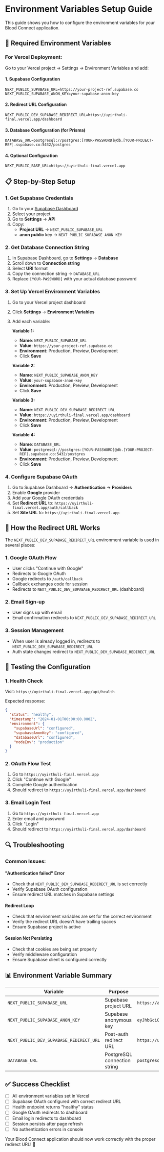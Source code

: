 # Environment Variables Setup Guide

This guide shows you how to configure the environment variables for your Blood Connect application.

## 🔧 **Required Environment Variables**

### **For Vercel Deployment:**

Go to your Vercel project → Settings → Environment Variables and add:

#### **1. Supabase Configuration**
```env
NEXT_PUBLIC_SUPABASE_URL=https://your-project-ref.supabase.co
NEXT_PUBLIC_SUPABASE_ANON_KEY=your-supabase-anon-key
```

#### **2. Redirect URL Configuration**
```env
NEXT_PUBLIC_DEV_SUPABASE_REDIRECT_URL=https://uyirthuli-final.vercel.app/dashboard
```

#### **3. Database Configuration (for Prisma)**
```env
DATABASE_URL=postgresql://postgres:[YOUR-PASSWORD]@db.[YOUR-PROJECT-REF].supabase.co:5432/postgres
```

#### **4. Optional Configuration**
```env
NEXT_PUBLIC_BASE_URL=https://uyirthuli-final.vercel.app
```

## 📋 **Step-by-Step Setup**

### **1. Get Supabase Credentials**

1. Go to your [Supabase Dashboard](https://supabase.com/dashboard)
2. Select your project
3. Go to **Settings** → **API**
4. Copy:
   - **Project URL** → `NEXT_PUBLIC_SUPABASE_URL`
   - **anon public** key → `NEXT_PUBLIC_SUPABASE_ANON_KEY`

### **2. Get Database Connection String**

1. In Supabase Dashboard, go to **Settings** → **Database**
2. Scroll down to **Connection string**
3. Select **URI** format
4. Copy the connection string → `DATABASE_URL`
5. Replace `[YOUR-PASSWORD]` with your actual database password

### **3. Set Up Vercel Environment Variables**

1. Go to your Vercel project dashboard
2. Click **Settings** → **Environment Variables**
3. Add each variable:

   **Variable 1:**
   - **Name**: `NEXT_PUBLIC_SUPABASE_URL`
   - **Value**: `https://your-project-ref.supabase.co`
   - **Environment**: Production, Preview, Development
   - Click **Save**

   **Variable 2:**
   - **Name**: `NEXT_PUBLIC_SUPABASE_ANON_KEY`
   - **Value**: `your-supabase-anon-key`
   - **Environment**: Production, Preview, Development
   - Click **Save**

   **Variable 3:**
   - **Name**: `NEXT_PUBLIC_DEV_SUPABASE_REDIRECT_URL`
   - **Value**: `https://uyirthuli-final.vercel.app/dashboard`
   - **Environment**: Production, Preview, Development
   - Click **Save**

   **Variable 4:**
   - **Name**: `DATABASE_URL`
   - **Value**: `postgresql://postgres:[YOUR-PASSWORD]@db.[YOUR-PROJECT-REF].supabase.co:5432/postgres`
   - **Environment**: Production, Preview, Development
   - Click **Save**

### **4. Configure Supabase OAuth**

1. Go to Supabase Dashboard → **Authentication** → **Providers**
2. Enable **Google** provider
3. Add your Google OAuth credentials
4. Set **Redirect URL** to: `https://uyirthuli-final.vercel.app/auth/callback`
5. Set **Site URL** to: `https://uyirthuli-final.vercel.app`

## 🔄 **How the Redirect URL Works**

The `NEXT_PUBLIC_DEV_SUPABASE_REDIRECT_URL` environment variable is used in several places:

### **1. Google OAuth Flow**
- User clicks "Continue with Google"
- Redirects to Google OAuth
- Google redirects to `/auth/callback`
- Callback exchanges code for session
- Redirects to `NEXT_PUBLIC_DEV_SUPABASE_REDIRECT_URL` (dashboard)

### **2. Email Sign-up**
- User signs up with email
- Email confirmation redirects to `NEXT_PUBLIC_DEV_SUPABASE_REDIRECT_URL`

### **3. Session Management**
- When user is already logged in, redirects to `NEXT_PUBLIC_DEV_SUPABASE_REDIRECT_URL`
- Auth state changes redirect to `NEXT_PUBLIC_DEV_SUPABASE_REDIRECT_URL`

## 🧪 **Testing the Configuration**

### **1. Health Check**
Visit: `https://uyirthuli-final.vercel.app/api/health`

Expected response:
```json
{
  "status": "healthy",
  "timestamp": "2024-01-01T00:00:00.000Z",
  "environment": {
    "supabaseUrl": "configured",
    "supabaseAnonKey": "configured",
    "databaseUrl": "configured",
    "nodeEnv": "production"
  }
}
```

### **2. OAuth Flow Test**
1. Go to `https://uyirthuli-final.vercel.app`
2. Click "Continue with Google"
3. Complete Google authentication
4. Should redirect to `https://uyirthuli-final.vercel.app/dashboard`

### **3. Email Login Test**
1. Go to `https://uyirthuli-final.vercel.app`
2. Enter email and password
3. Click "Login"
4. Should redirect to `https://uyirthuli-final.vercel.app/dashboard`

## 🔍 **Troubleshooting**

### **Common Issues:**

#### **"Authentication failed" Error**
- Check that `NEXT_PUBLIC_DEV_SUPABASE_REDIRECT_URL` is set correctly
- Verify Supabase OAuth configuration
- Ensure redirect URL matches in Supabase settings

#### **Redirect Loop**
- Check that environment variables are set for the correct environment
- Verify the redirect URL doesn't have trailing spaces
- Ensure Supabase project is active

#### **Session Not Persisting**
- Check that cookies are being set properly
- Verify middleware configuration
- Ensure Supabase client is configured correctly

## 📊 **Environment Variable Summary**

| Variable | Purpose | Example Value |
|----------|---------|---------------|
| `NEXT_PUBLIC_SUPABASE_URL` | Supabase project URL | `https://abc123.supabase.co` |
| `NEXT_PUBLIC_SUPABASE_ANON_KEY` | Supabase anonymous key | `eyJhbGciOiJIUzI1NiIsInR5cCI6IkpXVCJ9...` |
| `NEXT_PUBLIC_DEV_SUPABASE_REDIRECT_URL` | Post-auth redirect URL | `https://uyirthuli-final.vercel.app/dashboard` |
| `DATABASE_URL` | PostgreSQL connection string | `postgresql://postgres:password@db.abc123.supabase.co:5432/postgres` |

## ✅ **Success Checklist**

- [ ] All environment variables set in Vercel
- [ ] Supabase OAuth configured with correct redirect URL
- [ ] Health endpoint returns "healthy" status
- [ ] Google OAuth redirects to dashboard
- [ ] Email login redirects to dashboard
- [ ] Session persists after page refresh
- [ ] No authentication errors in console

Your Blood Connect application should now work correctly with the proper redirect URL! 🎉
